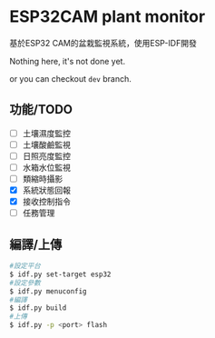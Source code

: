 # ESP32CAM plant monitor

基於ESP32 CAM的盆栽監視系統，使用ESP-IDF開發

Nothing here, it's not done yet.

or you can checkout `dev` branch.

## 功能/TODO

- [ ] 土壤濕度監控
- [ ] 土壤酸鹼監視
- [ ] 日照亮度監控
- [ ] 水箱水位監視
- [ ] 類縮時攝影
- [x] 系統狀態回報
- [x] 接收控制指令
- [ ] 任務管理

## 編譯/上傳

```sh
#設定平台
$ idf.py set-target esp32
#設定參數
$ idf.py menuconfig
#編譯
$ idf.py build
#上傳
$ idf.py -p <port> flash
```